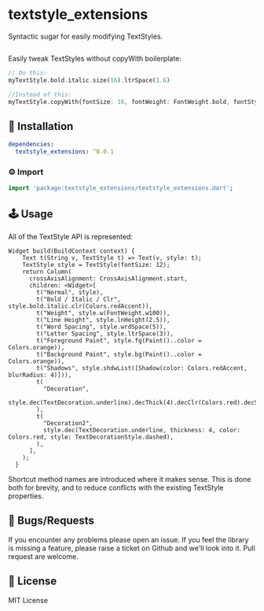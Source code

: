 # textstyle_extensions

Syntactic sugar for easily modifying TextStyles.

<img src="https://i.imgur.com/jAhwBGX.png" alt="" />

Easily tweak TextStyles without copyWith boilerplate:
```dart
// Do this:
myTextStyle.bold.italic.size(16).ltrSpace(1.6)

//Instead of this:
myTextStyle.copyWith(fontSize: 16, fontWeight: FontWeight.bold, fontStyle: FontStyle.italic, letterSpacing: 1.6,)
```

## 🔨 Installation
```yaml
dependencies:
  textstyle_extensions: ^0.0.1
```

### ⚙ Import

```dart
import 'package:textstyle_extensions/textstyle_extensions.dart';
```

## 🕹️ Usage

All of the TextStyle API is represented:
```
Widget build(BuildContext context) {
    Text t(String v, TextStyle t) => Text(v, style: t);
    TextStyle style = TextStyle(fontSize: 12);
    return Column(
      crossAxisAlignment: CrossAxisAlignment.start,
      children: <Widget>[
        t("Normal", style),
        t("Bold / Italic / Clr", style.bold.italic.clr(Colors.redAccent)),
        t("Weight", style.w(FontWeight.w100)),
        t("Line Height", style.lnHeight(2.5)),
        t("Word Spacing", style.wrdSpace(5)),
        t("Letter Spacing", style.ltrSpace(3)),
        t("Foreground Paint", style.fg(Paint()..color = Colors.orange)),
        t("Background Paint", style.bg(Paint()..color = Colors.orange)),
        t("Shadows", style.shdwList([Shadow(color: Colors.redAccent, blurRadius: 4)])),
        t(
          "Decoration",
          style.dec(TextDecoration.underline).decThick(4).decClr(Colors.red).decStyle(TextDecorationStyle.dashed),
        ),
        t(
          "Decoration2",
          style.dec(TextDecoration.underline, thickness: 4, color: Colors.red, style: TextDecorationStyle.dashed),
        ),
      ],
    );
  }
```
Shortcut method names are introduced where it makes sense. This is done both for brevity, and to reduce conflicts with the existing TextStyle properties.

## 🐞 Bugs/Requests

If you encounter any problems please open an issue. If you feel the library is missing a feature, please raise a ticket on Github and we'll look into it. Pull request are welcome.

## 📃 License

MIT License



